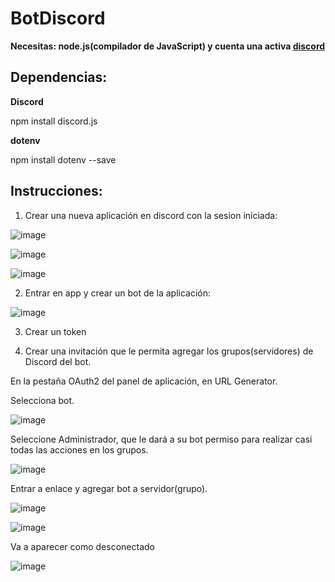 # BotDiscord

__Necesitas: node.js(compilador de JavaScript) y cuenta una activa [discord](https://discord.com)__


## Dependencias:

__Discord__

npm install discord.js

__dotenv__

npm install dotenv --save


## Instrucciones:


1. Crear una nueva aplicación en discord con la sesion iniciada:

![image](https://user-images.githubusercontent.com/99162884/189795143-c44e4247-276b-4249-9027-5b1a797e3bd2.png)

![image](https://user-images.githubusercontent.com/99162884/189795364-2718aacf-7245-406b-bbfc-fd8e718a6f02.png)

![image](https://user-images.githubusercontent.com/99162884/189795427-1ee124a9-a047-4b7f-a249-bdb2de7ec6d2.png)

2. Entrar en app y crear un bot de la aplicación:

![image](https://user-images.githubusercontent.com/99162884/189795614-3867ed6d-fdaf-454e-a207-48b701250cc5.png)

3. Crear un token

4. Crear una invitación que le permita agregar los grupos(servidores) de Discord del bot.

 En la pestaña OAuth2 del panel de aplicación, en URL Generator.
 
 Selecciona bot.

![image](https://user-images.githubusercontent.com/99162884/190301626-66440b3f-86cb-4937-bbc9-c2172768c0ef.png)


Seleccione Administrador, que le dará a su bot permiso para realizar casi todas las acciones en los grupos.

![image](https://user-images.githubusercontent.com/99162884/190301772-d3715531-3ce5-4d1a-bd62-3d86243332de.png)


Entrar a enlace y agregar bot a servidor(grupo).

![image](https://user-images.githubusercontent.com/99162884/190836944-850dd6b3-2075-42ef-8456-df9f9a50505b.png)

![image](https://user-images.githubusercontent.com/99162884/190836968-0b724f21-aba0-4332-9260-ed9672e52f6d.png)

Va a aparecer como desconectado

![image](https://user-images.githubusercontent.com/99162884/190837156-563ae21a-6ccf-4776-9492-3c11d949beb6.png)



